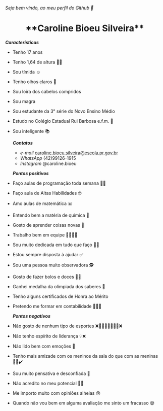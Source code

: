 _Seja bem vindo, ao meu perfil do Github 🌺_

<h1 align="center"> **Caroline Bioeu Silveira**</h1>

  _**Características**_
- Tenho 17 anos
- Tenho 1,64 de altura 🧍‍♀️
- Sou tímida ☺
- Tenho olhos claros 💚
- Sou loira dos cabelos compridos
- Sou magra
- Sou estudante da 3° série do Novo Ensino Médio
- Estudo no Colégio Estadual Rui Barbosa e.f.m. 🏤
- Sou inteligente 📚

  _**Contatos**_

   - _e-mail_
   caroline.bioeu.silveira@escola.pr.gov.br
   - _WhatsApp_
   (42)99126-1915
   - _Instagram_
   @caroline.bioeu


  _**Pontos positivos**_
- Faço aulas de programação toda semana 👩‍💻
- Faço aula de Altas Habilidades 🤓
- Amo aulas de matemática 📊
- Entendo bem a matéria de química 🧪
- Gosto de aprender coisas novas 📝
- Trabalho bem em equipe 🧑‍🧑‍🧒‍🧒
- Sou muito dedicada em tudo que faço ✍🏻 
- Estou sempre disposta à ajudar ✅
- Sou uma pessoa muito observadora 🕵️
- Gosto de fazer bolos e doces 🎂🍧
- Ganhei medalha da olímpiada dos saberes 🥉
- Tenho alguns certificados de Honra ao Mérito
- Pretendo me formar em contabilidade 👩🏼‍🎓


  _**Pontos negativos**_


- Não gosto de nenhum tipo de esportes ❌🤽‍♀️🏓⛹‍♀️🤾‍♀️❌
- Não tenho espírito de liderança 💡❌
- Não lido bem com emoções 🥹
- Tenho mais amizade com os meninos da sala do que com as meninas 🙍‍♂️✔️
- Sou muito pensativa e desconfiada 🤔
- Não acredito no meu potencial 🤦‍♀️
- Me importo muito com opiniões alheias 😢
- Quando não vou bem em alguma avaliação me sinto um fracasso 😪


